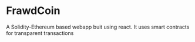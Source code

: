 # FrawdCoin
A Solidity-Ethereum based webapp buit using react. It uses smart contracts for transparent transactions
